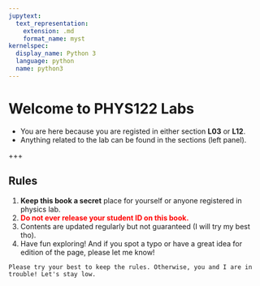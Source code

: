```yaml
---
jupytext:
  text_representation:
    extension: .md
    format_name: myst
kernelspec:
  display_name: Python 3
  language: python
  name: python3
---
```


# Welcome to PHYS122 Labs

- You are here because you are registed in either section **L03** or **L12**.
- Anything related to the lab can be found in the sections (left panel).

+++

## Rules

1. **Keep this book a secret** place for yourself or anyone registered in physics lab.
2. <font color=red><b>Do not ever release your student ID on this book.</b></font>
3. Contents are updated regularly but not guaranteed (I will try my best tho).
4. Have fun exploring! And if you spot a typo or have a great idea for edition of the page, please let me know!

```{Warning}
Please try your best to keep the rules. Otherwise, you and I are in trouble! Let's stay low.
```
